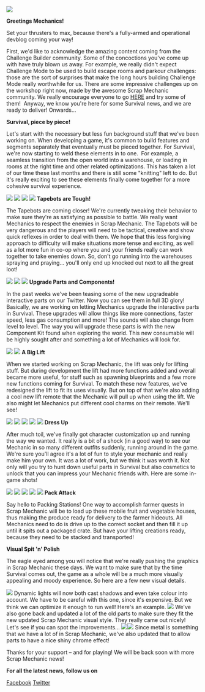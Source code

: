 ![](https://i.imgur.com/9WKg7tr.png)

**Greetings Mechanics!**


Set your thrusters to max, because there's a fully-armed and operational devblog coming your way!

First, we'd like to acknowledge the amazing content coming from the Challenge Builder community. Some of the concoctions you've come up with have truly blown us away. For example, we really didn't expect Challenge Mode to be used to build escape rooms and parkour challenges: those are the sort of surprises that make the long hours building Challenge Mode really worthwhile for us. There are some impressive challenges up on the workshop right now, made by the awesome Scrap Mechanic community. We really encourage everyone to go [HERE](https://steamcommunity.com/app/387990/workshop/) and try some of them! 
Anyway, we know you're here for some Survival news, and we are ready to deliver! Onwards...


**Survival, piece by piece!**

Let's start with the necessary but less fun background stuff that we've been working on. When developing a game, it's common to build features and segments separately that eventually must be pieced together. For Survival, we're now starting to weld these elements in to one. 
For example, a seamless transition from the open world into a warehouse, or loading in rooms at the right time and other related optimizations. This has taken a lot of our time these last months and there is still some "knitting" left to do. But it's really exciting to see these elements finally come together for a more cohesive survival experience. 



![](https://i.imgur.com/EEd5wub.gif)
![](https://i.imgur.com/0CK9nOC.gif)
![](https://i.imgur.com/6Bhc7Yw.gif)
![](https://i.imgur.com/mKSrCLl.gif)
**Tapebots are Tough!**

The Tapebots are coming closer! We're currently tweaking their behavior to make sure they're as satisfying as possible to battle. We really want Mechanics to respect the enemies in Scrap Mechanic. The Tapebots will be very dangerous and the players will need to be tactical, creative and show quick reflexes in order to deal with them.
We hope that this less forgiving approach to difficulty will make situations more tense and exciting, as well as a lot more fun in co-op where you and your friends really can work together to take enemies down. So, don't go running into the warehouses spraying and praying... you'll only end up knocked out next to all the great loot! 


![](https://i.imgur.com/L5Wq3ol.png)
![](https://i.imgur.com/3wPke3u.png)
![](https://i.imgur.com/Zov63gb.png)
**Upgrade Parts and Components!**

In the past weeks we've been teasing some of the new upgradeable interactive parts on our Twitter. Now you can see them in full 3D glory!
Basically, we are working on letting Mechanics upgrade the interactive parts in Survival. These upgrades will allow things like more connections, faster speed, less gas consumption and more! The sounds will also change from level to level. The way you will upgrade these parts is with the new Component Kit found when exploring the world. This new consumable will be highly sought after and something a lot of Mechanics will look for. 


![](https://i.imgur.com/UfQJDl7.png)
![](https://i.imgur.com/cQQvtFv.png)
**A Big Lift**

When we started working on Scrap Mechanic, the lift was only for lifting stuff. But during development the lift had more functions added and overall became more useful, for stuff such as spawning blueprints and a few more new functions coming for Survival.
To match these new features, we've redesigned the lift to fit its uses visually. But on top of that we're also adding a cool new lift remote that the Mechanic will pull up when using the lift. We also might let Mechanics put different cool charms on their remote. We'll see! 


![](https://i.imgur.com/j9RbbEi.png)
![](https://i.imgur.com/9pbPZfZ.gif)
![](https://i.imgur.com/FjNBIsa.gif)
![](https://i.imgur.com/QH4M62G.gif)
![](https://i.imgur.com/S6ckF2C.gif)
**Dress Up**

After much toil, we've finally got character customization up and running the way we wanted. It really is a bit of a shock (in a good way) to see our Mechanic in so many different outfits suddenly, running around in the game.
We're sure you'll agree it's a lot of fun to style your mechanic and really make him your own. It was a lot of work, but we think it was worth it. Not only will you try to hunt down useful parts in Survival but also cosmetics to unlock that you can impress your Mechanic friends with. Here are some in-game shots!


![](https://i.imgur.com/rB2BQZM.png)
![](https://i.imgur.com/h82ShcB.png)
![](https://i.imgur.com/nTs07xa.png)
![](https://i.imgur.com/VID8cQ9.png)
![](https://i.imgur.com/UwUkMXB.png)
**Pack Attack**

Say hello to Packing Stations! One way to accomplish farmer quests in Scrap Mechanic will be to load up these mobile fruit and vegetable houses, thus making the produce ready for delivery to the farmer hideouts. All Mechanics need to do is drive up to the correct socket and then fill it up until it spits out a packaged crate. But have your lifting creations ready, because they need to be stacked and transported!


**Visual Spit 'n' Polish**

The eagle eyed among you will notice that we're really pushing the graphics in Scrap Mechanic these days. We want to make sure that by the time Survival comes out, the game as a whole will be a much more visually appealing and moody experience. So here are a few new visual details.

![](https://imgur.com/Ubsj76U.gif)
Dynamic lights will now both cast shadows and even take colour into account. We have to be careful with this one, since it's expensive. But we think we can optimize it enough to run well! Here's an example.
![](https://i.imgur.com/NRGicLK.png)
We've also gone back and updated a lot of the old parts to make sure they fit the new updated Scrap Mechanic visual style. They really came out nicely! Let's see if you can spot the improvements...
![](https://i.imgur.com/UxrQkoT.gif)![](https://i.imgur.com/dquKA32.gif)
Since metal is something that we have a lot of in Scrap Mechanic, we've also updated that to allow parts to have a nice shiny chrome effect!


Thanks for your support – and for playing! 
We will be back soon with more Scrap Mechanic news! 


**For all the latest news, follow us on**

[Facebook](https://www.facebook.com/scrapmechanic/)
[Twitter](https://twitter.com/ScrapMechanic)